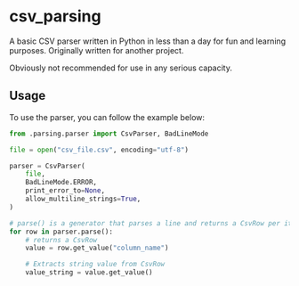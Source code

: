 # csv_parsing

A basic CSV parser written in Python in less than a day for fun and learning purposes. Originally written for another project.

Obviously not recommended for use in any serious capacity.

## Usage

To use the parser, you can follow the example below:

```py
from .parsing.parser import CsvParser, BadLineMode

file = open("csv_file.csv", encoding="utf-8")

parser = CsvParser(
    file,
    BadLineMode.ERROR,
    print_error_to=None,
    allow_multiline_strings=True,
)

# parse() is a generator that parses a line and returns a CsvRow per iteration
for row in parser.parse():
    # returns a CsvRow
    value = row.get_value("column_name")

    # Extracts string value from CsvRow
    value_string = value.get_value()
```
